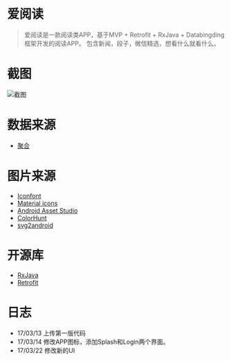 # 爱阅读

> 爱阅读是一款阅读类APP，基于MVP + Retrofit + RxJava + Databingding框架开发的阅读APP。 包含新闻，段子，微信精选，想看什么就看什么。

# 截图

![截图][id]

[id]: screenshot/screenshot1.gif "截图"

# 数据来源

* [聚合](https://www.juhe.cn/)

# 图片来源

* [Iconfont](http://www.iconfont.cn/)
* [Material icons](https://design.google.com/icons/)
* [Android Asset Studio](https://romannurik.github.io/AndroidAssetStudio/index.html)
* [ColorHunt](http://www.colorhunt.co/)
* [svg2android](http://inloop.github.io/svg2android/)

# 开源库

* [RxJava](https://github.com/ReactiveX/RxJava)
* [Retrofit](http://square.github.io/retrofit/)

# 日志

* 17/03/13 上传第一版代码
* 17/03/14 修改APP图标，添加Splash和Login两个界面。
* 17/03/22 修改新的UI